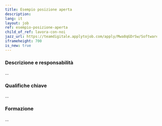 ```yaml
---
title: Esempio posizione aperta
description:
lang: it
layout: job
ref: esempio-posizione-aperta
child_of_ref: lavora-con-noi
jazz_url: https://teamdigitale.applytojob.com/apply/Mwa8qGDrSw/Software-Developer
iframeheight: 700
is_new: true
---
```


### Descrizione e responsabilità
...

### Qualifiche chiave
...

### Formazione
...
